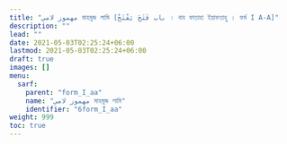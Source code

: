 ```yaml
---
title: "مهموز لامي মাহমুজ লামি [باب فَتَحَ يَفْتَحُ । বাব ফাতাহা ইয়াফতাহু । ফর্ম I A-A]"
description: ""
lead: ""
date: 2021-05-03T02:25:24+06:00
lastmod: 2021-05-03T02:25:24+06:00
draft: true
images: []
menu: 
  sarf:
    parent: "form_I_aa"
    name: "مهموز لامي মাহমুজ লামি"
    identifier: "6form_I_aa"
weight: 999
toc: true
---
```



